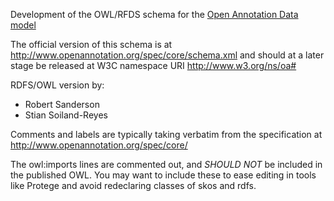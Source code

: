 Development of the OWL/RFDS schema for the 
[Open Annotation Data model](http://www.openannotation.org/spec/core/)

The official version of this schema is at
http://www.openannotation.org/spec/core/schema.xml and
should at a later stage be released at W3C namespace URI
http://www.w3.org/ns/oa#

RDFS/OWL version by:
* Robert Sanderson
* Stian Soiland-Reyes

Comments and labels are typically taking verbatim from the 
specification at http://www.openannotation.org/spec/core/

The owl:imports lines are commented out, and *SHOULD NOT* be included in
the published OWL. You may want to include these to ease
editing in tools like Protege and avoid redeclaring classes
of skos and rdfs.

